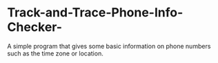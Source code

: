 # Track-and-Trace-Phone-Info-Checker-
A simple program that gives some basic information on phone numbers such as the time zone or location.
